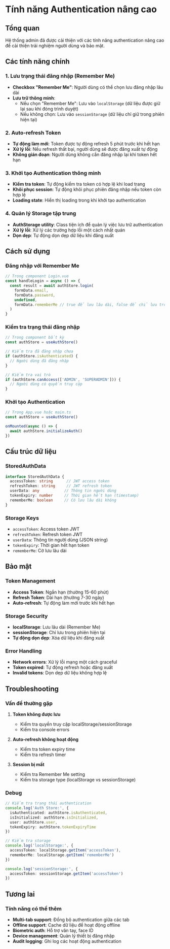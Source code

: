 # Tính năng Authentication nâng cao

## Tổng quan

Hệ thống admin đã được cải thiện với các tính năng authentication nâng cao để cải thiện trải nghiệm người dùng và bảo mật.

## Các tính năng chính

### 1. Lưu trạng thái đăng nhập (Remember Me)

- **Checkbox "Remember Me"**: Người dùng có thể chọn lưu đăng nhập lâu dài
- **Lưu trữ thông minh**: 
  - Nếu chọn "Remember Me": Lưu vào `localStorage` (dữ liệu được giữ lại sau khi đóng trình duyệt)
  - Nếu không chọn: Lưu vào `sessionStorage` (dữ liệu chỉ giữ trong phiên hiện tại)

### 2. Auto-refresh Token

- **Tự động làm mới**: Token được tự động refresh 5 phút trước khi hết hạn
- **Xử lý lỗi**: Nếu refresh thất bại, người dùng sẽ được đăng xuất tự động
- **Không gián đoạn**: Người dùng không cần đăng nhập lại khi token hết hạn

### 3. Khởi tạo Authentication thông minh

- **Kiểm tra token**: Tự động kiểm tra token có hợp lệ khi load trang
- **Khôi phục session**: Tự động khôi phục phiên đăng nhập nếu token còn hợp lệ
- **Loading state**: Hiển thị loading trong khi khởi tạo authentication

### 4. Quản lý Storage tập trung

- **AuthStorage utility**: Class tiện ích để quản lý việc lưu trữ authentication
- **Xử lý lỗi**: Xử lý các trường hợp lỗi một cách nhất quán
- **Dọn dẹp**: Tự động dọn dẹp dữ liệu khi đăng xuất

## Cách sử dụng

### Đăng nhập với Remember Me

```typescript
// Trong component Login.vue
const handleLogin = async () => {
  const result = await authStore.login(
    formData.email, 
    formData.password, 
    undefined, 
    formData.rememberMe // true để lưu lâu dài, false để chỉ lưu trong phiên
  )
}
```

### Kiểm tra trạng thái đăng nhập

```typescript
// Trong component bất kỳ
const authStore = useAuthStore()

// Kiểm tra đã đăng nhập chưa
if (authStore.isAuthenticated) {
  // Người dùng đã đăng nhập
}

// Kiểm tra vai trò
if (authStore.canAccess(['ADMIN', 'SUPERADMIN'])) {
  // Người dùng có quyền truy cập
}
```

### Khởi tạo Authentication

```typescript
// Trong App.vue hoặc main.ts
const authStore = useAuthStore()

onMounted(async () => {
  await authStore.initializeAuth()
})
```

## Cấu trúc dữ liệu

### StoredAuthData

```typescript
interface StoredAuthData {
  accessToken: string      // JWT access token
  refreshToken: string     // JWT refresh token
  userData: any           // Thông tin người dùng
  tokenExpiry: number     // Thời gian hết hạn (timestamp)
  rememberMe: boolean     // Có lưu lâu dài không
}
```

### Storage Keys

- `accessToken`: Access token JWT
- `refreshToken`: Refresh token JWT
- `userData`: Thông tin người dùng (JSON string)
- `tokenExpiry`: Thời gian hết hạn token
- `rememberMe`: Cờ lưu lâu dài

## Bảo mật

### Token Management

- **Access Token**: Ngắn hạn (thường 15-60 phút)
- **Refresh Token**: Dài hạn (thường 7-30 ngày)
- **Auto-refresh**: Tự động làm mới trước khi hết hạn

### Storage Security

- **localStorage**: Lưu lâu dài (Remember Me)
- **sessionStorage**: Chỉ lưu trong phiên hiện tại
- **Tự động dọn dẹp**: Xóa dữ liệu khi đăng xuất

### Error Handling

- **Network errors**: Xử lý lỗi mạng một cách graceful
- **Token expired**: Tự động refresh hoặc đăng xuất
- **Invalid tokens**: Dọn dẹp dữ liệu không hợp lệ

## Troubleshooting

### Vấn đề thường gặp

1. **Token không được lưu**
   - Kiểm tra quyền truy cập localStorage/sessionStorage
   - Kiểm tra console errors

2. **Auto-refresh không hoạt động**
   - Kiểm tra token expiry time
   - Kiểm tra refresh timer

3. **Session bị mất**
   - Kiểm tra Remember Me setting
   - Kiểm tra storage type (localStorage vs sessionStorage)

### Debug

```typescript
// Kiểm tra trạng thái authentication
console.log('Auth Store:', {
  isAuthenticated: authStore.isAuthenticated,
  isInitialized: authStore.isInitialized,
  user: authStore.user,
  tokenExpiry: authStore.tokenExpiryTime
})

// Kiểm tra storage
console.log('localStorage:', {
  accessToken: localStorage.getItem('accessToken'),
  rememberMe: localStorage.getItem('rememberMe')
})

console.log('sessionStorage:', {
  accessToken: sessionStorage.getItem('accessToken')
})
```

## Tương lai

### Tính năng có thể thêm

- **Multi-tab support**: Đồng bộ authentication giữa các tab
- **Offline support**: Cache dữ liệu để hoạt động offline
- **Biometric auth**: Hỗ trợ vân tay, face ID
- **Device management**: Quản lý thiết bị đăng nhập
- **Audit logging**: Ghi log các hoạt động authentication
